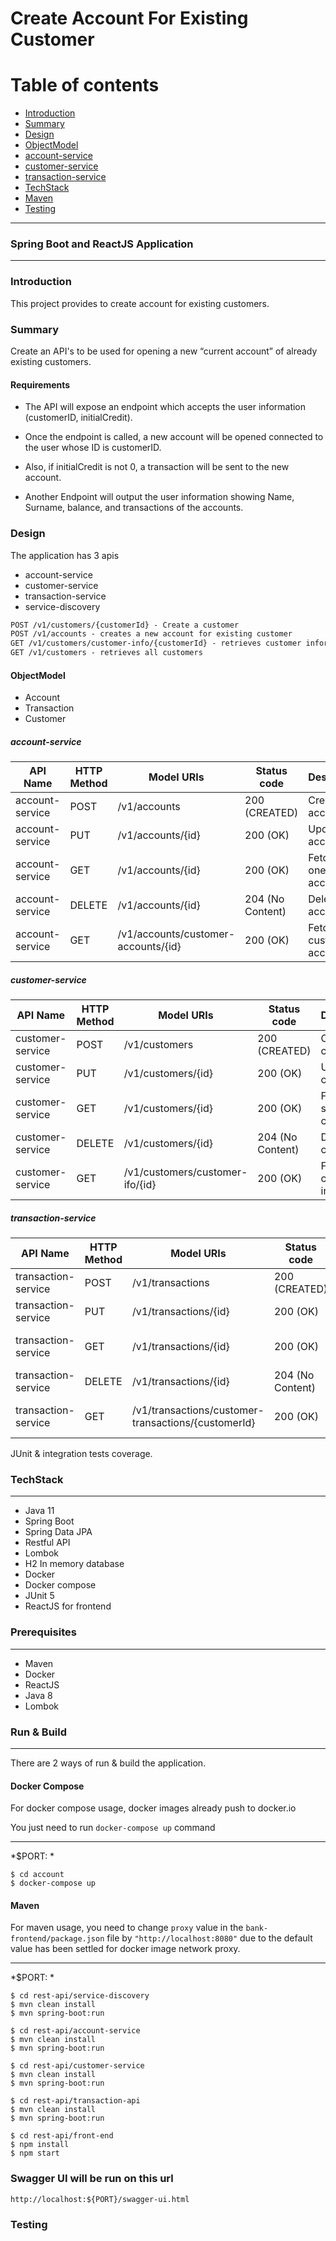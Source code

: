 ﻿# Create Account For Existing Customer

# Table of contents
- [Introduction](#Introduction)
- [Summary](#Summary)
- [Design](#Design)
- [ObjectModel](#ObjectModel)
- [account-service](#account-service)
- [customer-service](#customer-service)
- [transaction-service](#transaction-service)
- [TechStack](#TechStack)
- [Maven](#Maven)
- [Testing](#Testing)
___
### Spring Boot and ReactJS Application

---
### Introduction
This project provides to create account for existing customers.

### Summary
Create an API's to be used for opening a new “current account” of already existing
customers.

#### Requirements

- The API will expose an endpoint which accepts the user information (customerID,
initialCredit).

- Once the endpoint is called, a new account will be opened connected to the user whose ID is
customerID.

- Also, if initialCredit is not 0, a transaction will be sent to the new account.

- Another Endpoint will output the user information showing Name, Surname, balance, and
transactions of the accounts.

### Design

The application has 3 apis
* account-service
* customer-service
* transaction-service
* service-discovery

```html
POST /v1/customers/{customerId} - Create a customer
POST /v1/accounts - creates a new account for existing customer
GET /v1/customers/customer-info/{customerId} - retrieves customer information
GET /v1/customers - retrieves all customers
```
#### ObjectModel
- Account
- Transaction
- Customer

##### account-service

| API Name | HTTP Method | Model URIs | Status code | Description | 
| --------------- | --------------- | --------------- | --------------- | --------------- |
| account-service | POST| /v1/accounts | 200 (CREATED)| Creating an account |
| account-service | PUT | /v1/accounts/{id} | 200 (OK) |Updating account |
| account-service | GET | /v1/accounts/{id} | 200 (OK) | Fetching one account |
| account-service | DELETE | /v1/accounts/{id} | 204 (No Content) | Deleting an account |
| account-service | GET | /v1/accounts/customer-accounts/{id}| 200 (OK) | Fetch a customer accounts |

##### customer-service

| API Name | HTTP Method | Model URIs | Status code | Description | 
| --------------- | --------------- | --------------- | --------------- | --------------- |
| customer-service | POST| /v1/customers | 200 (CREATED)| Creating a customer |
| customer-service | PUT | /v1/customers/{id} | 200 (OK) |Updating customer |
| customer-service | GET | /v1/customers/{id} | 200 (OK) | Fetching a single customer |
| customer-service | DELETE | /v1/customers/{id} | 204 (No Content) | Deleting a customer |
| customer-service | GET | /v1/customers/customer-ifo/{id}| 200 (OK) | Fetch a customer info |

##### transaction-service

| API Name | HTTP Method | Model URIs | Status code | Description | 
| --------------- | --------------- | --------------- | --------------- | --------------- |
| transaction-service | POST| /v1/transactions | 200 (CREATED)| Creating an account |
| transaction-service | PUT | /v1/transactions/{id} | 200 (OK) |Updating account |
| transaction-service | GET | /v1/transactions/{id} | 200 (OK) | Fetching one account |
| transaction-service | DELETE | /v1/transactions/{id} | 204 (No Content) | Deleting an account |
| transaction-service | GET | /v1/transactions/customer-transactions/{customerId}| 200 (OK) | Fetch a customer transactions |


JUnit & integration tests coverage.

### TechStack

---
- Java 11
- Spring Boot
- Spring Data JPA
- Restful API
- Lombok
- H2 In memory database  
- Docker
- Docker compose
- JUnit 5
- ReactJS for frontend

### Prerequisites

---
- Maven
- Docker
- ReactJS
- Java 8
- Lombok

### Run & Build

---
There are 2 ways of run & build the application.

#### Docker Compose

For docker compose usage, docker images already push to docker.io

You just need to run `docker-compose up` command
___
*$PORT: *
```ssh
$ cd account
$ docker-compose up
```

#### Maven

For maven usage, you need to change `proxy` value in the `bank-frontend/package.json` 
file by `"http://localhost:8080"` due to the default value has been settled for docker image network proxy.
___
*$PORT: *
```ssh
$ cd rest-api/service-discovery
$ mvn clean install
$ mvn spring-boot:run

$ cd rest-api/account-service
$ mvn clean install
$ mvn spring-boot:run

$ cd rest-api/customer-service
$ mvn clean install
$ mvn spring-boot:run

$ cd rest-api/transaction-api
$ mvn clean install
$ mvn spring-boot:run

$ cd rest-api/front-end
$ npm install
$ npm start
```

### Swagger UI will be run on this url
`http://localhost:${PORT}/swagger-ui.html`

### Testing
